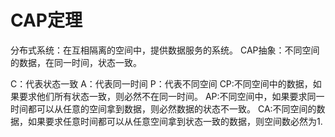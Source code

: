 # CAP定理

分布式系统：在互相隔离的空间中，提供数据服务的系统。
CAP抽象：不同空间的数据，在同一时间，状态一致。

C：代表状态一致
A：代表同一时间
P：代表不同空间
CP:不同空间中的数据，如果要求他们所有状态一致，则必然不在同一时间。
AP:不同空间中，如果要求同一时间都可以从任意的空间拿到数据，则必然数据的状态不一致。
CA:不同空间的数据，如果要求任意时间都可以从任意空间拿到状态一致的数据，则空间数必然为1.
